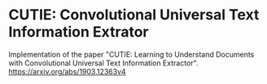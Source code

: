 # CUTIE: Convolutional Universal Text Information Extrator

Implementation of the paper "CUTIE: Learning to Understand Documents with Convolutional Universal Text Information Extractor".
https://arxiv.org/abs/1903.12363v4
